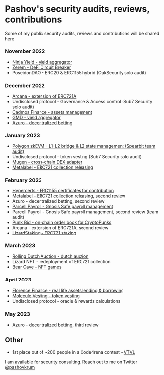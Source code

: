 # Pashov's security audits, reviews, contributions

Some of my public security audits, reviews and contributions will be shared here

### November 2022

- [Ninja Yield - yield aggregator](solo/NinjaYielder-security-review.md)
- [Zerem - DeFi Circuit Breaker](solo/Zerem-security-review.md)
- PoseidonDAO - ERC20 & ERC1155 hybrid (OakSecurity solo audit)

### December 2022

- [Arcana - extension of ERC721A](solo/Arcana-security-review.md)
- Undisclosed protocol - Governance & Access control (Sub7 Security solo audit)
- [Cadmos Finance - assets management](solo/CadmosFinance-security-review.md)
- [GMD - yield aggregator](solo/GMD-security-review.md)
- [Azuro - decentralized betting](solo/Azuro-security-review.md)

### January 2023

- [Polygon zkEVM - L1-L2 bridge & L2 state management (Spearbit team audit)](https://github.com/0xPolygonHermez/zkevm-contracts/blob/main/audits/zkEVM-bridge-Spearbit-27-March.pdf)
- Undisclosed protocol - token vesting (Sub7 Security solo audit)
- [Mugen - cross-chain DEX adapter](solo/Mugen-security-review.md)
- [Metalabel - ERC721 collection releasing](solo/Metalabel-security-review.md)

### February 2023

- [Hypercerts - ERC1155 certificates for contribution](solo/Hypercerts-security-review.md)
- [Metalabel - ERC721 collection releasing, second review](solo/Metalabel-second-security-review.md)
- Azuro - decentralized betting, second review
- [Parcell Payroll - Gnosis Safe payroll management](solo/ParcelPayroll-security-review.md)
- Parcell Payroll - Gnosis Safe payroll management, second review (team audit)
- [Punk Bid - on-chain order book for CryptoPunks](solo/PunkBid-security-review.md)
- Arcana - extension of ERC721A, second review
- [LizardStaking - ERC721 staking](solo/LizardStarking-security-review.md)

### March 2023

- [Rolling Dutch Auction - dutch auction](solo/RollingDutchAuction-security-review.md)
- Lizard NFT - redeployment of ERC721 collection
- [Bear Cave - NFT games](solo/BearCave-security-review.md)

### April 2023

- [Florence Finance - real life assets lending & borrowing](solo/FlorenceFinance-security-review.md)
- [Molecule Vesting - token vesting](solo/MoleculeVesting-security-review.md)
- Undisclosed protocol - oracle & rewards calculations

### May 2023

- Azuro - decentralized betting, third review

## Other

- 1st place out of ~200 people in a Code4rena contest - [VTVL](https://code4rena.com/contests/2022-09-vtvl-contest)

I am available for security consulting. Reach out to me on Twitter [@pashovkrum](https://twitter.com/pashovkrum)
